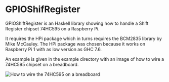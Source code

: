 GPIOShifRegister
================

GPIOShiftRegister is an Haskell library showing how to handle a Shift Register
chipset 74HC595 on a Raspberry Pi.

It requires the HPi package which in turns requires the BCM2835 library by Mike
McCauley. The HPi package was chosen because it works on Raspberry Pi 1 with as
low version as GHC 7.6.

An example is given in the example directory with an image of how to wire a
74HC595 chipset on a breadboard.

![How to wire the 74HC595 on a breadboard](example/74HC595.png)